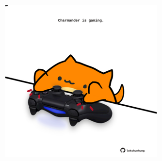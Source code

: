 <!-- built at 07/01/2023, 07:00:53 UTC -->
<p align="center">
  <img width="500" height="500" src="./ReadmeImage.svg">
</p>

